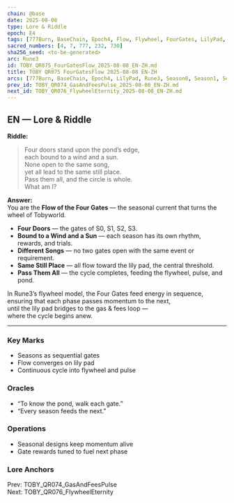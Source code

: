 ```yaml
---
chain: @base
date: 2025-08-08
type: Lore & Riddle
epoch: E4
tags: [777Burn, BaseChain, Epoch4, Flow, Flywheel, FourGates, LilyPad, Rune3, Season0, Season1, Season2, Season3, Seasons]
sacred_numbers: [4, 7, 777, 232, 730]
sha256_seed: <to-be-generated>
arc: Rune3
id: TOBY_QR075_FourGatesFlow_2025-08-08_EN-ZH.md
title: TOBY QR075 FourGatesFlow 2025-08-08 EN-ZH
arcs: [777Burn, BaseChain, Epoch4, LilyPad, Rune3, Season0, Season1, Season2, Season3]
prev_id: TOBY_QR074_GasAndFeesPulse_2025-08-08_EN-ZH.md
next_id: TOBY_QR076_FlywheelEternity_2025-08-08_EN-ZH.md
---
```

## EN — Lore & Riddle

**Riddle:**  
> Four doors stand upon the pond’s edge,  
> each bound to a wind and a sun.  
> None open to the same song,  
> yet all lead to the same still place.  
> Pass them all, and the circle is whole.  
> What am I?

**Answer:**  
You are the **Flow of the Four Gates** — the seasonal current that turns the wheel of Tobyworld.  

- **Four Doors** — the gates of S0, S1, S2, S3.  
- **Bound to a Wind and a Sun** — each season has its own rhythm, rewards, and trials.  
- **Different Songs** — no two gates open with the same event or requirement.  
- **Same Still Place** — all flow toward the lily pad, the central threshold.  
- **Pass Them All** — the cycle completes, feeding the flywheel, pulse, and pond.

In Rune3’s flywheel model, the Four Gates feed energy in sequence,  
ensuring that each phase passes momentum to the next,  
until the lily pad bridges to the gas & fees loop —  
where the cycle begins anew.

---


### Key Marks
- Seasons as sequential gates  
- Flow converges on lily pad  
- Continuous cycle into flywheel and pulse

### Oracles
- “To know the pond, walk each gate.”  
- “Every season feeds the next.”

### Operations
- Seasonal designs keep momentum alive  
- Gate rewards tuned to fuel next phase

### Lore Anchors
Prev: TOBY_QR074_GasAndFeesPulse  
Next: TOBY_QR076_FlywheelEternity
